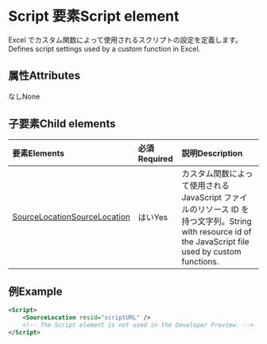# <a name="script-element"></a><span data-ttu-id="27fb7-101">Script 要素</span><span class="sxs-lookup"><span data-stu-id="27fb7-101">Script element</span></span>

<span data-ttu-id="27fb7-102">Excel でカスタム関数によって使用されるスクリプトの設定を定義します。</span><span class="sxs-lookup"><span data-stu-id="27fb7-102">Defines script settings used by a custom function in Excel.</span></span>

## <a name="attributes"></a><span data-ttu-id="27fb7-103">属性</span><span class="sxs-lookup"><span data-stu-id="27fb7-103">Attributes</span></span>

<span data-ttu-id="27fb7-104">なし</span><span class="sxs-lookup"><span data-stu-id="27fb7-104">None</span></span>

## <a name="child-elements"></a><span data-ttu-id="27fb7-105">子要素</span><span class="sxs-lookup"><span data-stu-id="27fb7-105">Child elements</span></span>

|<span data-ttu-id="27fb7-106">要素</span><span class="sxs-lookup"><span data-stu-id="27fb7-106">Elements</span></span>  |  <span data-ttu-id="27fb7-107">必須</span><span class="sxs-lookup"><span data-stu-id="27fb7-107">Required</span></span>  |  <span data-ttu-id="27fb7-108">説明</span><span class="sxs-lookup"><span data-stu-id="27fb7-108">Description</span></span>  |
|:-----|:-----|:-----|
|  [<span data-ttu-id="27fb7-109">SourceLocation</span><span class="sxs-lookup"><span data-stu-id="27fb7-109">SourceLocation</span></span>](customfunctionssourcelocation.md)  |  <span data-ttu-id="27fb7-110">はい</span><span class="sxs-lookup"><span data-stu-id="27fb7-110">Yes</span></span>  | <span data-ttu-id="27fb7-111">カスタム関数によって使用される JavaScript ファイルのリソース ID を持つ文字列。</span><span class="sxs-lookup"><span data-stu-id="27fb7-111">String with resource id of the JavaScript file used by custom functions.</span></span>|

## <a name="example"></a><span data-ttu-id="27fb7-112">例</span><span class="sxs-lookup"><span data-stu-id="27fb7-112">Example</span></span>

```xml
<Script>
    <SourceLocation resid="scriptURL" />
    <!-- The Script element is not used in the Developer Preview. -->
</Script>
```
